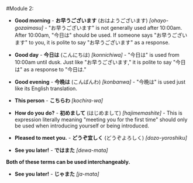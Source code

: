 #Module 2:

  + **Good morning** - **お早うございます** (おはようございます) *[ohayo-gozaimasu]* - "お早うございます" is not generally used after 10:00am. After 10:00am, "今日は" should be used. If someone says "お早うございます" to you, it is polite to say "お早うございます" as a response.
  + **Good day** - **今日は** (こんにちは) *[konnichiwa]* - "今日は" is used from 10:00am until dusk. Just like "お早うございます," it is polite to say "今日は" as a response to "今日は."
  + **Good evening** - **今晩は** (こんばんわ) *[konbanwa]* - "今晩は" is used just like its English translation.

  + **This person** - **こちらわ** *[kochira-wa]*

  + **How do you do?** - **初めまして** (はじめまして) *[hajimemashite]* - This is expression literally meaning "meeting you for the first time" should only be used when introducing yourself or being introduced.

  + **Pleased to meet you.** - **どうぞ宜しく** (どうぞよろしく) *[dozo-yoroshiku]*

  + **See you later!** - **ではまた** *[dewa-mata]*  
  
  **Both of these terms can be used interchangeably.**

  + **See you later!** - **じゃまた** *[ja-mata]*
